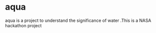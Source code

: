 # aqua
aqua is a project  to understand the significance of water .This is a NASA hackathon project 
